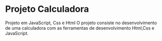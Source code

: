 # Projeto Calculadora
Projeto em JavaScript, Css e Html 
O projeto consiste no desenvolvimento de uma calculadora com as ferramentas de desenvolvimento Html,Css e JavaScript.
